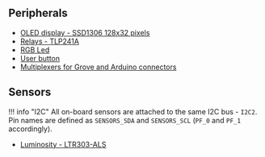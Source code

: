 ## Peripherals

- [OLED display - SSD1306 128x32 pixels](./oled.md)
- [Relays - TLP241A](./relays.md)
- [RGB Led](./rgbled.md)
- [User button](./button.md)
- [Multiplexers for Grove and Arduino connectors](./multiplexers.md)
## Sensors

!!! info "I2C"
    All on-board sensors are attached to the same I2C bus - `I2C2`. Pin names are defined as `SENSORS_SDA` and `SENSORS_SCL` (`PF_0` and `PF_1` accordingly).

- [Luminosity - LTR303-ALS](./ltr303.md)

